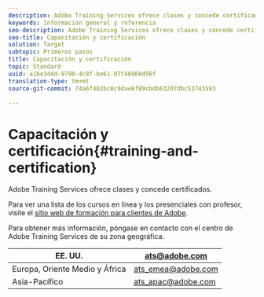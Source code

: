 ```yaml
---
description: Adobe Training Services ofrece clases y concede certificados.
keywords: Información general y referencia
seo-description: Adobe Training Services ofrece clases y concede certificados.
seo-title: Capacitación y certificación
solution: Target
subtopic: Primeros pasos
title: Capacitación y certificación
topic: Standard
uuid: a1be34dd-9790-4c8f-be61-07f46966d56f
translation-type: tm+mt
source-git-commit: 74a6f402bc0c9dae6f89cbdb632d7dbc53743593

---
```



# Capacitación y certificación{#training-and-certification}

Adobe Training Services ofrece clases y concede certificados.

Para ver una lista de los cursos en línea y los presenciales con profesor, visite el [sitio web de formación para clientes de Adobe](https://training.adobe.com/training/courses.html#solution=adobeTarget).

Para obtener más información, póngase en contacto con el centro de Adobe Training Services de su zona geográfica.

| EE. UU. | [ats@adobe.com](mailto:ats@adobe.com) |
|---|---|
| Europa, Oriente Medio y África | [ats_emea@adobe.com](mailto:ats_emea@adobe.com) |
| Asia-Pacífico | [ats_apac@adobe.com](mailto:ats_apac@adobe.com) |

